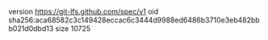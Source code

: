 version https://git-lfs.github.com/spec/v1
oid sha256:aca68582c3c149428eccac6c3444d9988ed6486b3710e3eb482bbb021d0dbd13
size 10725
